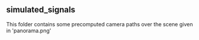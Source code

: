 ## simulated_signals

This folder contains some precomputed camera paths over the scene given in 'panorama.png'